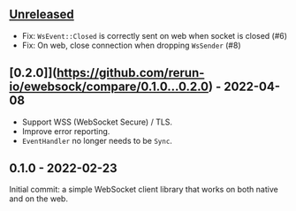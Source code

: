 ## [Unreleased](https://github.com/rerun-io/ewebsock/compare/latest...HEAD)
* Fix: `WsEvent::Closed` is correctly sent on web when socket is closed (#6)
* Fix: On web, close connection when dropping `WsSender` (#8)


## [0.2.0]](https://github.com/rerun-io/ewebsock/compare/0.1.0...0.2.0) - 2022-04-08
* Support WSS (WebSocket Secure) / TLS.
* Improve error reporting.
* `EventHandler` no longer needs to be `Sync`.

## 0.1.0 - 2022-02-23
Initial commit: a simple WebSocket client library that works on both native and on the web.
